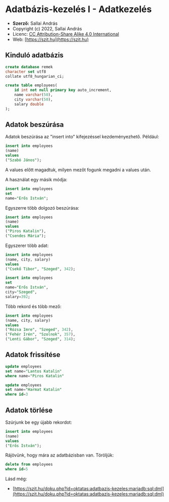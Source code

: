 # Adatbázis-kezelés I - Adatkezelés

* **Szerző:** Sallai András
* Copyright (c) 2022, Sallai András
* Licenc: [CC Attribution-Share Alike 4.0 International](https://creativecommons.org/licenses/by-sa/4.0/)
* Web: [https://szit.hu](https://szit.hu)

## Kinduló adatbázis

```sql
create database remek
character set utf8
collate utf8_hungarian_ci;
```

```sql
create table employees(
    id int not null primary key auto_increment,
    name varchar(50),
    city varchar(50),
    salary double
);
```

## Adatok beszúrása

Adatok beszúrása az "insert into" kifejezéssel kezdeményezhető. Például:

```sql
insert into employees
(name)
values
("Szabó János");
```

A values előtt magadtuk, milyen mezőt fogunk megadni a values után.

A használat egy másik módja:

```sql
insert into employees
set
name="Erős István";
```

Egyszerre több dolgozó beszúrása:

```sql
insert into employees
(name)
values
("Piros Katalin"),
("Csendes Mária");
```

Egyszerer több adat:

```sql
insert into employees
(name, city, salary)
values
("Csekő Tibor", "Szeged", 342);
```

```sql
insert into employees
set
name="Erős István",
city="Szeged",
salary=392;
```

Több rekord és több mező:

```sql
insert into employees
(name, city, salary)
values
("Rózsa Imre", "Szeged", 342),
("Fehér Irén", "Szolnok", 357),
("Lenti Gábor", "Szeged", 314);
```

## Adatok frissítése

```sql
update employees
set name="Lantos Katalin"
where name="Piros Katalin"
```

```sql
update employees
set name="Harmat Katalin"
where id=3
```

## Adatok törlése

Szúrjunk be egy újabb rekordot:

```sql
insert into employees
(name)
values
("Erős István");
```

Rájövünk, hogy mára az adatbázisban van. Töröljük:

```sql
delete from employees
where id=5
```

Lásd még:

* [https://szit.hu/doku.php?id=oktatas:adatbazis-kezeles:mariadb:sql:dml](https://szit.hu/doku.php?id=oktatas:adatbazis-kezeles:mariadb:sql:dml)

